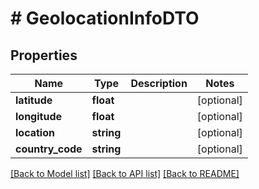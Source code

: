 # # GeolocationInfoDTO

## Properties

Name | Type | Description | Notes
------------ | ------------- | ------------- | -------------
**latitude** | **float** |  | [optional]
**longitude** | **float** |  | [optional]
**location** | **string** |  | [optional]
**country_code** | **string** |  | [optional]

[[Back to Model list]](../../README.md#models) [[Back to API list]](../../README.md#endpoints) [[Back to README]](../../README.md)
